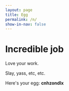 ```yaml
---
layout: page
title: Egg
permalink: /n/
show-in-nav: false
---
```


# Incredible job

Love your work.

Slay, yass, etc, etc.

Here's your egg: **cnhzondlx**
